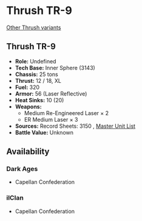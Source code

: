 # Thrush TR-9 

[Other Thrush variants](../thrush.md) 

## Thrush TR-9 

- **Role:** Undefined 
- **Tech Base:** Inner Sphere (3143) 
- **Chassis:** 25 tons 
- **Thrust:** 12 / 18, XL 
- **Fuel:** 320 
- **Armor:** 56 (Laser Reflective) 
- **Heat Sinks:** 10 (20) 
- **Weapons:** 
  - Medium Re-Engineered Laser × 2 
  - ER Medium Laser × 3 
- **Sources:** Record Sheets: 3150 , [Master Unit List](http://masterunitlist.info/Unit/Details/8015) 
- **Battle Value:** Unknown 

## Availability 

### Dark Ages 

- Capellan Confederation 

### ilClan 

- Capellan Confederation 


